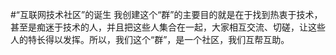 #“互联网技术社区”的诞生
我创建这个“群”的主要目的就是在于找到热衷于技术，甚至是痴迷于技术的人，并且把这些人集合在一起，大家相互交流、切磋，让这些人的特长得以发挥。所以，我们这个“群”，是一个社区，我们互帮互助。